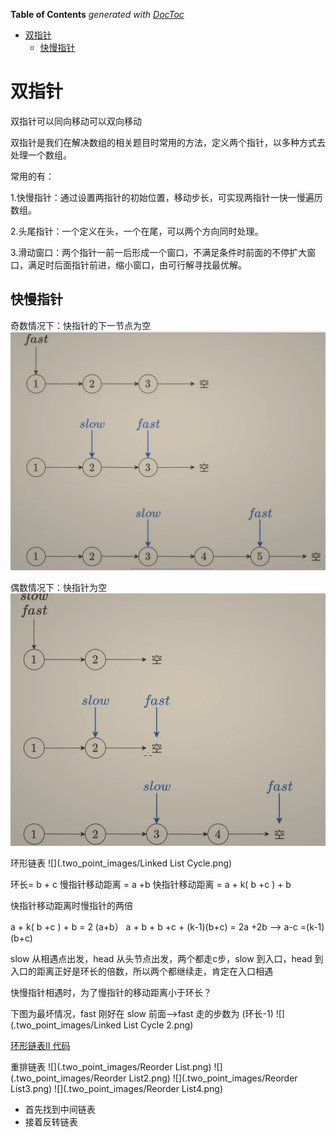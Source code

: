 <!-- START doctoc generated TOC please keep comment here to allow auto update -->
<!-- DON'T EDIT THIS SECTION, INSTEAD RE-RUN doctoc TO UPDATE -->
**Table of Contents**  *generated with [DocToc](https://github.com/thlorenz/doctoc)*

- [双指针](#%E5%8F%8C%E6%8C%87%E9%92%88)
  - [快慢指针](#%E5%BF%AB%E6%85%A2%E6%8C%87%E9%92%88)

<!-- END doctoc generated TOC please keep comment here to allow auto update -->

# 双指针

双指针可以同向移动可以双向移动


双指针是我们在解决数组的相关题目时常用的方法，定义两个指针，以多种方式去处理一个数组。

常用的有：

1.快慢指针：通过设置两指针的初始位置，移动步长，可实现两指针一快一慢遍历数组。

2.头尾指针：一个定义在头，一个在尾，可以两个方向同时处理。

3.滑动窗口：两个指针一前一后形成一个窗口，不满足条件时前面的不停扩大窗口，满足时后面指针前进，缩小窗口，由可行解寻找最优解。




## 快慢指针

奇数情况下：快指针的下一节点为空
![](.two_point_images/fast_slow_point.png) 

偶数情况下：快指针为空
![](.two_point_images/fast_slow_point_in_even.png)


环形链表
![](.two_point_images/Linked List Cycle.png)

环长= b + c
慢指针移动距离 = a +b
快指针移动距离 = a +  k( b +c ) + b 

快指针移动距离时慢指针的两倍

a +  k( b +c ) + b  = 2 (a+b）
a + b + b +c + (k-1)(b+c) = 2a +2b 
--> a-c =(k-1)(b+c)

slow 从相遇点出发，head 从头节点出发，两个都走c步，slow 到入口，head 到入口的距离正好是环长的倍数，所以两个都继续走，肯定在入口相遇


快慢指针相遇时，为了慢指针的移动距离小于环长？  

下图为最坏情况，fast 刚好在 slow 前面-->fast 走的步数为 (环长-1)
![](.two_point_images/Linked List Cycle 2.png)

[环形链表II 代码](142_linked_list_cycle_II_test.go)



重排链表 
![](.two_point_images/Reorder List.png)
![](.two_point_images/Reorder List2.png)
![](.two_point_images/Reorder List3.png)
![](.two_point_images/Reorder List4.png)
- 首先找到中间链表
- 接着反转链表 